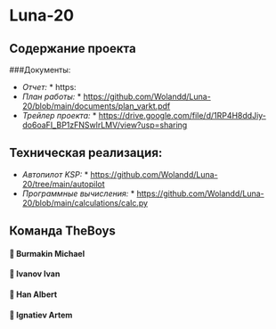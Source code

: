 # Luna-20
## Содержание проекта
###Документы:
* *Отчет:* * https:
* *План работы:* * https://github.com/Wolandd/Luna-20/blob/main/documents/plan_varkt.pdf
* *Трейлер проекта:* * https://drive.google.com/file/d/1RP4H8ddJiy-do6oaFI_BP1zFNSwlrLMV/view?usp=sharing

## Техническая реализация:
* *Автопилот KSP:* * https://github.com/Wolandd/Luna-20/tree/main/autopilot
* *Программные вычисления:* * https://github.com/Wolandd/Luna-20/blob/main/calculations/calc.py

## Команда TheBoys
#### :money_mouth_face: Burmakin Michael
#### :money_mouth_face: Ivanov Ivan
#### :money_mouth_face: Han Albert
#### :money_mouth_face: Ignatiev Artem
